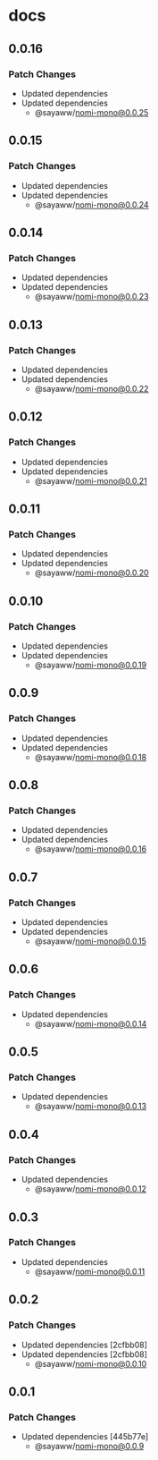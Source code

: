 # docs

## 0.0.16

### Patch Changes

- Updated dependencies
- Updated dependencies
  - @sayaww/nomi-mono@0.0.25

## 0.0.15

### Patch Changes

- Updated dependencies
- Updated dependencies
  - @sayaww/nomi-mono@0.0.24

## 0.0.14

### Patch Changes

- Updated dependencies
- Updated dependencies
  - @sayaww/nomi-mono@0.0.23

## 0.0.13

### Patch Changes

- Updated dependencies
- Updated dependencies
  - @sayaww/nomi-mono@0.0.22

## 0.0.12

### Patch Changes

- Updated dependencies
- Updated dependencies
  - @sayaww/nomi-mono@0.0.21

## 0.0.11

### Patch Changes

- Updated dependencies
- Updated dependencies
  - @sayaww/nomi-mono@0.0.20

## 0.0.10

### Patch Changes

- Updated dependencies
- Updated dependencies
  - @sayaww/nomi-mono@0.0.19

## 0.0.9

### Patch Changes

- Updated dependencies
- Updated dependencies
  - @sayaww/nomi-mono@0.0.18

## 0.0.8

### Patch Changes

- Updated dependencies
- Updated dependencies
  - @sayaww/nomi-mono@0.0.16

## 0.0.7

### Patch Changes

- Updated dependencies
- Updated dependencies
  - @sayaww/nomi-mono@0.0.15

## 0.0.6

### Patch Changes

- Updated dependencies
  - @sayaww/nomi-mono@0.0.14

## 0.0.5

### Patch Changes

- Updated dependencies
  - @sayaww/nomi-mono@0.0.13

## 0.0.4

### Patch Changes

- Updated dependencies
  - @sayaww/nomi-mono@0.0.12

## 0.0.3

### Patch Changes

- Updated dependencies
  - @sayaww/nomi-mono@0.0.11

## 0.0.2

### Patch Changes

- Updated dependencies [2cfbb08]
- Updated dependencies [2cfbb08]
  - @sayaww/nomi-mono@0.0.10

## 0.0.1

### Patch Changes

- Updated dependencies [445b77e]
  - @sayaww/nomi-mono@0.0.9
